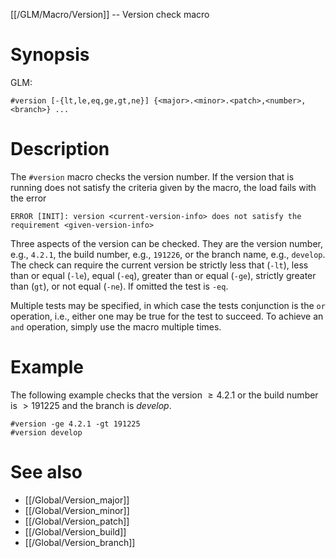 [[/GLM/Macro/Version]] -- Version check macro

# Synopsis
GLM:
~~~
#version [-{lt,le,eq,ge,gt,ne}] {<major>.<minor>.<patch>,<number>,<branch>} ...
~~~

# Description

The `#version` macro checks the version number. If the version that is running does not satisfy the criteria given by the macro, the load fails with the error
~~~
ERROR [INIT]: version <current-version-info> does not satisfy the requirement <given-version-info>
~~~

Three aspects of the version can be checked. They are the version number, e.g., `4.2.1`, the build number, e.g., `191226`, or the branch name, e.g., `develop`.  The check can require the current version be strictly less that (`-lt`), less than or equal (`-le`), equal (`-eq`), greater than or equal (`-ge`), strictly greater than (`gt`), or not equal (`-ne`).  If omitted the test is `-eq`.  

Multiple tests may be specified, in which case the tests conjunction is the `or` operation, i.e., either one may be true for the test to succeed. To achieve an `and` operation, simply use the macro multiple times.

# Example
The following example checks that the version $\ge 4.2.1$ or the build number is $\gt 191225$ and the branch is $develop$.
~~~
#version -ge 4.2.1 -gt 191225
#version develop
~~~

# See also
* [[/Global/Version_major]]
* [[/Global/Version_minor]]
* [[/Global/Version_patch]]
* [[/Global/Version_build]]
* [[/Global/Version_branch]]
